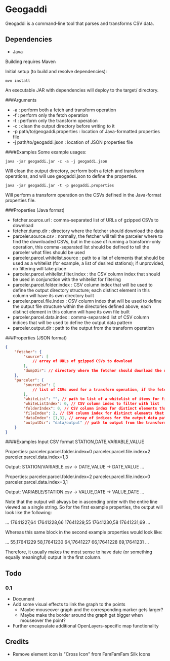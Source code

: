 # Geogaddi

Geogaddi is a command-line tool that parses and transforms CSV data.

## Dependencies
- Java

Building requires Maven

Initial setup (to build and resolve dependencies):
```shell
mvn install
```

An executable JAR with dependencies will deploy to the target/ directory.

###Arguments
- -a : perform both a fetch and transform operation
- -f : perform only the fetch operation
- -t : perform only the transform operation
- -c : clean the output directory before writing to it
- -p path/to/geogaddi.properties : location of Java-formatted properties file
- -j path/to/geogaddi.json : location of JSON properties file

####Examples
Some example usages: 
```shell
java -jar geogaddi.jar -c -a -j geogaddi.json
```
Will clean the output directory, perform both a fetch and transform operations, and will use geogaddi.json to define the properties.

```shell
java -jar geogaddi.jar -t -p geogaddi.properties
```
Will perform a transform operation on the CSVs defined in the Java-format properties file.

###Properties (Java format)
- fetcher.source.url : comma-separated list of URLs of gzipped CSVs to download
- fetcher.dump.dir : directory where the fetcher should download the data
- parceler.source.csv : normally, the fetcher will tell the parceler where to find the downloaded CSVs, but in the case of running a transform-only operation, this comma-separated list should be defined to tell the parceler what files should be used
- parceler.parcel.whitelist.source : path to a list of elements that should be used as a whitelist (for example, a list of desired stations); if unprovided, no filtering will take place
- parceler.parcel.whitelist.filter.index : the CSV column index that should be used in conjunction with the whitelist for filtering
- parceler.parcel.folder.index : CSV column index that will be used to define the output directory structure; each distinct element in this column will have its own directory built
- parceler.parcel.file.index : CSV column index that will be used to define the output file structure within the directories defined above; each distinct element in this column will have its own file built
- parceler.parcel.data.index : comma-separated list of CSV column indices that will be used to define the output data pattern
- parceler.output.dir : path to the output from the transform operation

###Properties (JSON format)
```json
{
	"fetcher": {
		"source": [
			// array of URLs of gzipped CSVs to download
		],
		"dumpDir": // directory where the fetcher should download the data
	},
	"parceler": {
		"sourceCsv": [
			// list of CSVs used for a transform operation, if the fetcher is not used
		],
		"whiteList": "", // path to list of a whitelist of items for filtering
		"whiteListIndex": 0, // CSV column index to filter with list
		"folderIndex": 0, // CSV column index for distinct elements that will define the output directory structure
		"fileIndex": 2, // CSV column index for distinct elements that will define the output file structure within the directories above
		"dataIndex": [1,3], // array of indices for the output data pattern
		"outputDir": "data/output" // path to output from the transform operation
	}
}
```

####Examples
Input CSV format
	STATION,DATE,VARIABLE,VALUE

Properties:
	parceler.parcel.folder.index=0
	parceler.parcel.file.index=2
	parceler.parcel.data.index=1,3
	
Output:
	STATION/VARIABLE.csv
		-> DATE,VALUE
		-> DATE,VALUE ...

Properties:
	parceler.parcel.folder.index=2
	parceler.parcel.file.index=0
	parceler.parcel.data.index=3,1

Output:
	VARIABLE/STATION.csv
		-> VALUE,DATE
		-> VALUE,DATE ...

Note that the output will always be in ascending order with the entire line viewed as a single string. So for the first example properties, the output will look like the following:

...
	17641227,64
	17641228,66
	17641229,55
	17641230,58
	17641231,69
...

Whereas this same block in the second example properties would look like:

...
	55,17641229
	58,17641230
	64,17641227
	66,17641228
	69,17641231
...

Therefore, it usually makes the most sense to have date (or something equally meaningful) output in the first column.

## Todo

### 0.1
- Document
- Add some visual effects to link the graph to the points
  - Maybe mouseover graph and the corresponding marker gets larger?
  - Maybe make the border around the graph get bigger when mouseover the point?
- Further encapsulate additional OpenLayers-specific map functionality

## Credits
- Remove element icon is "Cross Icon" from FamFamFam Silk Icons